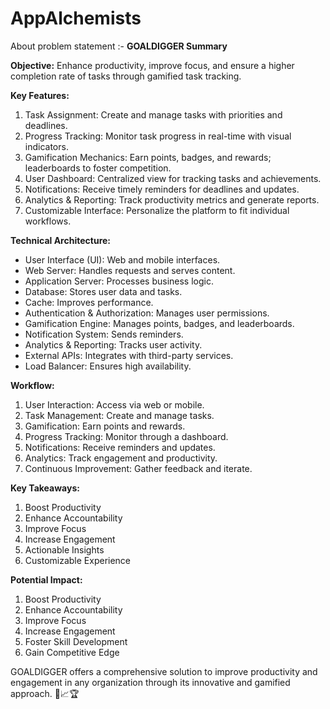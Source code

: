 # AppAlchemists


About problem statement :-
 **GOALDIGGER Summary**

**Objective:** 
Enhance productivity, improve focus, and ensure a higher completion rate of tasks through gamified task tracking.

**Key Features:**
1. Task Assignment: Create and manage tasks with priorities and deadlines.
2. Progress Tracking: Monitor task progress in real-time with visual indicators.
3. Gamification Mechanics: Earn points, badges, and rewards; leaderboards to foster competition.
4. User Dashboard: Centralized view for tracking tasks and achievements.
5. Notifications: Receive timely reminders for deadlines and updates.
6. Analytics & Reporting: Track productivity metrics and generate reports.
7. Customizable Interface: Personalize the platform to fit individual workflows.

**Technical Architecture:**
- User Interface (UI): Web and mobile interfaces.
- Web Server: Handles requests and serves content.
- Application Server: Processes business logic.
- Database: Stores user data and tasks.
- Cache: Improves performance.
- Authentication & Authorization: Manages user permissions.
- Gamification Engine: Manages points, badges, and leaderboards.
- Notification System: Sends reminders.
- Analytics & Reporting: Tracks user activity.
- External APIs: Integrates with third-party services.
- Load Balancer: Ensures high availability.

**Workflow:**
1. User Interaction: Access via web or mobile.
2. Task Management: Create and manage tasks.
3. Gamification: Earn points and rewards.
4. Progress Tracking: Monitor through a dashboard.
5. Notifications: Receive reminders and updates.
6. Analytics: Track engagement and productivity.
7. Continuous Improvement: Gather feedback and iterate.

**Key Takeaways:**
1. Boost Productivity
2. Enhance Accountability
3. Improve Focus
4. Increase Engagement
5. Actionable Insights
6. Customizable Experience

**Potential Impact:**
1. Boost Productivity
2. Enhance Accountability
3. Improve Focus
4. Increase Engagement
5. Foster Skill Development
6. Gain Competitive Edge

GOALDIGGER offers a comprehensive solution to improve productivity and engagement in any organization through its innovative and gamified approach. 🚀📈🏆

